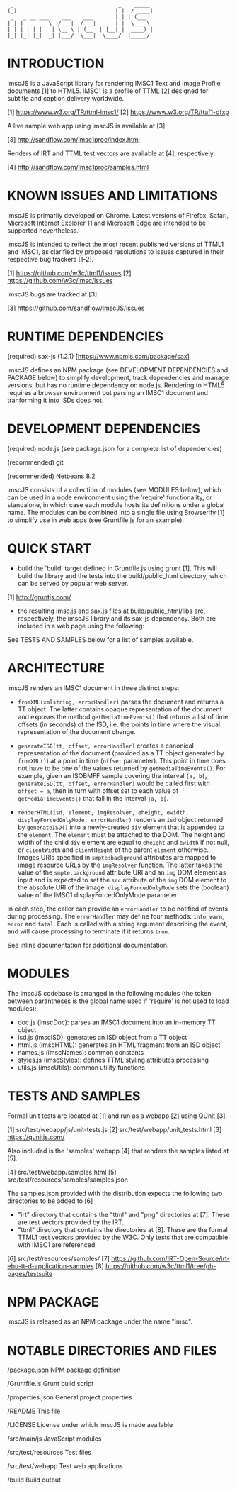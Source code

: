      _                                 _    _____ 
    (_)                               | |  / ____|
     _   _ __ ___    ___    ___       | | | (___  
    | | | '_ ` _ \  / __|  / __|  _   | |  \___ \ 
    | | | | | | | | \__ \ | (__  | |__| |  ____) |
    |_| |_| |_| |_| |___/  \___|  \____/  |_____/ 
                                                  
                                               
INTRODUCTION
============

imscJS is a JavaScript library for rendering IMSC1 Text and Image Profile
documents [1] to HTML5. IMSC1 is a profile of TTML [2] designed for subtitle and 
caption delivery worldwide.

[1] https://www.w3.org/TR/ttml-imsc1/
[2] https://www.w3.org/TR/ttaf1-dfxp

A live sample web app using imscJS is available at [3].

[3] http://sandflow.com/imsc1proc/index.html

Renders of IRT and TTML test vectors are available at [4], respectively.

[4] http://sandflow.com/imsc1proc/samples.html



KNOWN ISSUES AND LIMITATIONS
============================

imscJS is primarily developed on Chrome. Latest versions of Firefox, Safari, 
Microsoft Internet Explorer 11 and Microsoft Edge are intended to be supported
nevertheless.

imscJS is intended to reflect the most recent published versions of TTML1 and 
IMSC1, as clarified by proposed resolutions to issues captured in their
respective bug trackers [1-2].

[1] https://github.com/w3c/ttml1/issues
[2] https://github.com/w3c/imsc/issues

imscJS bugs are tracked at [3]

[3] https://github.com/sandflow/imscJS/issues



RUNTIME DEPENDENCIES
====================

(required) sax-js (1.2.1) [https://www.npmjs.com/package/sax]

imscJS defines an NPM package (see DEVELOPMENT DEPENDENCIES and PACKAGE below) to simplify development, 
track dependencies and manage versions, but has no runtime dependency on node.js. Rendering to HTML5 requires a 
browser environment but parsing an IMSC1 document and tranforming it into ISDs does not.



DEVELOPMENT DEPENDENCIES
========================

(required) node.js (see package.json for a complete list of dependencies)

(recommended) git

(recommended) Netbeans 8.2

imscJS consists of a collection of modules (see MODULES below), which can be used in a node 
environment using the 'require' functionality, or standalone, in which case each module hosts its 
definitions under a global name. The modules can be combined into a single file using Browserify [1] 
to simplify use in web apps (see Gruntfile.js for an example).



QUICK START
===========

* build the 'build' target defined in Gruntfile.js using grunt [1]. This will build the library and the tests into the 
build/public_html directory, which can be served by popular web server.

[1] http://gruntjs.com/

* the resulting imsc.js and sax.js files at build/public_html/libs are, respectively, the 
imscJS library and its sax-js dependency. Both are included in a web page using the following:

    <script src="libs/sax.js"></script>
    <script src="libs/imsc.js"></script>

See TESTS AND SAMPLES below for a list of samples available.
    

    
ARCHITECTURE
============

imscJS renders an IMSC1 document in three distinct steps:

* `fromXML(xmlstring, errorHandler)` parses the document and returns a TT object. The latter contains opaque representation of the document 
and exposes the method `getMediaTimeEvents()` that returns a list of time offsets (in seconds) of the ISD, i.e. the points in time
where the visual representation of the document change.

* `generateISD(tt, offset, errorHandler)` creates a canonical representation of the document (provided as a TT object generated by `fromXML()`)
at a point in time (`offset` parameter). This point in time does not have to be one of the values returned by `getMediaTimeEvents()`. For 
example, given an ISOBMFF sample covering the interval `[a, b[`, `generateISD(tt, offset, errorHandler)` would be called first with `offset = a`,
then in turn with offset set to each value of `getMediaTimeEvents()` that fall in the interval `]a, b[`.

* `renderHTML(isd, element, imgResolver, eheight, ewidth, displayForcedOnlyMode, errorHandler)` renders an `isd` object returned by `generateISD()`
into a newly-created `div` element that is appended to the `element`. The `element` must be attached to the DOM.
The height and width of the child `div` element are equal to `eheight` and `ewidth` if not null, or `clientWidth` and `clientHeight` of the
parent `element` otherwise. Images URIs specified in `smpte:background` attributes are mapped to image resource URLs by the `imgResolver`
function. The latter takes the value of the `smpte:background` attribute URI and an `img` DOM element as input and is expected to
set the `src` attribute of the `img` DOM element to the absolute URI of the image. `displayForcedOnlyMode` sets the (boolean) value
 of the IMSC1 displayForcedOnlyMode parameter.

In each step, the caller can provide an `errorHandler` to be notified of events during processing. The `errorHandler` may define four methods:
`info`, `warn`, `error` and `fatal`. Each is called with a string argument describing the event, and will cause processing to terminate if it
returns `true`.

See inline documentation for additional documentation.



MODULES
=======

The imscJS codebase is arranged in the following modules (the token between parantheses is the global name 
used if 'require' is not used to load modules):

* doc.js (imscDoc): parses an IMSC1 document into an in-memory TT object
* isd.js (imscISD): generates an ISD object from a TT object
* html.js (imscHTML): generates an HTML fragment from an ISD object
* names.js (imscNames): common constants
* styles.js (imscStyles): defines TTML styling attributes processing
* utils.js (imscUtils): common utility functions



TESTS AND SAMPLES
=================

Formal unit tests are located at [1] and run as a webapp [2] using QUnit [3].

[1] src/test/webapp/js/unit-tests.js
[2] src/test/webapp/unit_tests.html
[3] https://qunitjs.com/

Also included is the 'samples' webapp [4] that renders the samples listed at [5].

[4] src/test/webapp/samples.html
[5] src/test/resources/samples/samples.json

The samples.json provided with the distribution expects the following two directories to be added to [6]

* "irt" directory that contains the "ttml" and "png" directories at [7]. These are test vectors provided by the IRT.
* "ttml" directory that contains the directories at [8]. These are the formal TTML1 test vectors provided by the W3C. 
Only tests that are compatible with IMSC1 are referenced.

[6] src/test/resources/samples/
[7] https://github.com/IRT-Open-Source/irt-ebu-tt-d-application-samples
[8] https://github.com/w3c/ttml1/tree/gh-pages/testsuite



NPM PACKAGE
===========

imscJS is released as an NPM package under the name "imsc".



NOTABLE DIRECTORIES AND FILES
=============================

/package.json                           NPM package definition

/Gruntfile.js                           Grunt build script

/properties.json                        General project properties

/README                                 This file

/LICENSE                                License under which imscJS is made available

/src/main/js                            JavaScript modules

/src/test/resources                     Test files

/src/test/webapp                        Test web applications

/build                                  Build output
